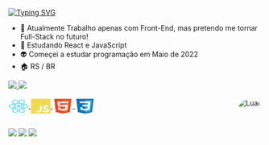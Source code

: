 
[![Typing SVG](https://readme-typing-svg.herokuapp.com?font=Montserrat+Text&size=38&duration=2500&color=03F700&center=false&vCenter=false&width=440&lines=Luan+Rockembach+Schulz;Web+Developer;Front-End)](https://git.io/typing-svg)

- 👾 Atualmente Trabalho apenas com Front-End, mas pretendo me tornar Full-Stack no futuro!
- 🤖 Estudando React e JavaScript
- 👽 Começei a estudar programação em Maio de 2022
- 🏠 RS / BR

<div align="left">
  <a href="https://github.com/Luan053">
  <img height="180em" src="https://github-readme-stats.vercel.app/api?username=Luan053&show_icons=true&theme=chartreuse-dark&include_all_commits=true&count_private=true&border_color=009900&icon_color=008000&border_radius=1"/>
  <img height="180em" src="https://github-readme-stats.vercel.app/api/top-langs/?username=Luan053&layout=compact&langs_count=7&theme=chartreuse-dark&border_color=009900&border_radius=1"/>
</div>

<div style="display: inline_block"><br>
  <img align="center" alt="React" height="30" width="40" src="https://raw.githubusercontent.com/devicons/devicon/master/icons/react/react-original.svg">
  <img align="center" alt="Js" height="30" width="40" src="https://raw.githubusercontent.com/devicons/devicon/master/icons/javascript/javascript-plain.svg">
  <img align="center" alt="HTML" height="30" width="40" src="https://raw.githubusercontent.com/devicons/devicon/master/icons/html5/html5-original.svg">
  <img align="center" alt="CSS" height="30" width="40" src="https://raw.githubusercontent.com/devicons/devicon/master/icons/css3/css3-original.svg">
  <img align="right" alt="Luan" height="150" style="border-radius:50px;" src="https://media-exp1.licdn.com/dms/image/C4E03AQFUHBQ9NlR1lA/profile-displayphoto-shrink_800_800/0/1653969406095?e=1663804800&v=beta&t=KYQ_njj5_7VpWpwSalKNi7ZJaF0iqj4C2UacKKXAkHU">
</div>
  
  ##
 
<div> 
  <a href="https://www.instagram.com/rs_luan" target="_blank"><img src="https://img.shields.io/badge/-Instagram-%23E4405F?style=for-the-badge&logo=instagram&logoColor=white" target="_blank"></a>
  <a href = "mailto:luanrschulzz@gmail.com"><img src="https://img.shields.io/badge/-Gmail-%23333?style=for-the-badge&logo=gmail&logoColor=white" target="_blank"></a>
  <a href="https://www.linkedin.com/in/luanrs-/" target="_blank"><img src="https://img.shields.io/badge/-LinkedIn-%230077B5?style=for-the-badge&logo=linkedin&logoColor=white" target="_blank"></a> 
 
</div>
